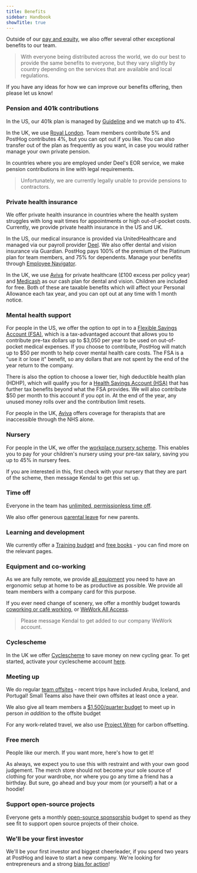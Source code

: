 ```yaml
---
title: Benefits
sidebar: Handbook
showTitle: true
---
```


Outside of our [pay and equity](/handbook/people/compensation), we also offer several other exceptional benefits to our team.

> With everyone being distributed across the world, we do our best to provide the same benefits to everyone, but they vary slightly by country depending on the services that are available and local regulations. 

If you have any ideas for how we can improve our benefits offering, then please let us know!

### Pension and 401k contributions

In the US, our 401k plan is managed by [Guideline](https://www.guideline.com/) and we match up to 4%. 

In the UK, we use [Royal London](https://www.royallondon.com/). Team members contribute 5% and PostHog contributes 4%, but you can opt out if you like. You can also transfer out of the plan as frequently as you want, in case you would rather manage your own private pension. 

In countries where you are employed under Deel's EOR service, we make pension contributions in line with legal requirements. 

> Unfortunately, we are currently legally unable to provide pensions to contractors. 

### Private health insurance

We offer private health insurance in countries where the health system struggles with long wait times for appointments or high out-of-pocket costs. Currently, we provide private health insurance in the US and UK.

In the US, our medical insurance is provided via UnitedHealthcare and managed via our payroll provider [Deel](https://app.deel.com/). We also offer dental and vision insurance via Guardian. PostHog pays 100% of the premium of the Platinum plan for team members, and 75% for dependents. Manage your benefits through [Employee Navigator](https://www.employeenavigator.com/).

In the UK, we use [Aviva](https://www.aviva.co.uk/business/health-protection-wellbeing/health-insurance/) for private healthcare (£100 excess per policy year) and [Medicash](https://www.medicash.org/) as our cash plan for dental and vision. Children are included for free. Both of these are taxable benefits which will affect your Personal Allowance each tax year, and you can opt out at any time with 1 month notice. 

### Mental health support

For people in the US, we offer the option to opt in to a [Flexible Savings Account (FSA)](https://www.healthcare.gov/have-job-based-coverage/flexible-spending-accounts/), which is a tax-advantaged account that allows you to contribute pre-tax dollars up to $3,050 per year to be used on out-of-pocket medical expenses. If you choose to contribute, PostHog will match up to $50 per month to help cover mental health care costs. The FSA is a "use it or lose it" benefit, so any dollars that are not spent by the end of the year return to the company.  

There is also the option to choose a lower tier, high deductible health plan (HDHP), which will qualify you for a [Health Savings Account (HSA)](https://www.healthcare.gov/glossary/health-savings-account-hsa/) that has further tax benefits beyond what the FSA provides. We will also contribute $50 per month to this account if you opt in. At the end of the year, any unused money rolls over and the contribution limit resets.

For people in the UK, [Aviva](https://www.aviva.co.uk/business/health-protection-wellbeing/health-insurance/) offers coverage for therapists that are inaccessible through the NHS alone.

### Nursery

For people in the UK, we offer the [workplace nursery scheme](https://www.workplace-nursery.net/). This enables you to pay for your children's nursery using your pre-tax salary, saving you up to 45% in nursery fees. 

If you are interested in this, first check with your nursery that they are part of the scheme, then message Kendal to get this set up.

### Time off

Everyone in the team has [unlimited, permissionless time off](/handbook/people/time-off). 

We also offer generous [parental leave](/handbook/people/time-off#parental-leave) for new parents. 

### Learning and development

We currently offer a [Training budget](/handbook/people/training#training-budget) and [free books](/handbook/people/training#books) - you can find more on the relevant pages.  

### Equipment and co-working

As we are fully remote, we provide [all equipment](/handbook/people/spending-money#equipment) you need to have an ergonomic setup at home to be as productive as possible. We provide all team members with a company card for this purpose.

If you ever need change of scenery, we offer a monthly budget towards [coworking or café working](/handbook/people/spending-money#work-space), or [WeWork All Access](https://www.wework.com/solutions/wework-all-access).

> Please message Kendal to get added to our company WeWork account. 

### Cyclescheme
In the UK we offer [Cyclescheme](https://www.cyclescheme.co.uk/) to save money on new cycling gear. To get started, activate your cyclescheme account [here](https://app.workplaceextras.com/employee-register/9a1bc53).

### Meeting up 

We do regular [team offsites](/handbook/company/offsites) - recent trips have included Aruba, Iceland, and Portugal! Small Teams also have their own offsites at least once a year. 

We also give all team members a [$1,500/quarter budget](/handbook/people/spending-money#budget-for-socializing) to meet up in person _in addition_ to the offsite budget

For any work-related travel, we also use [Project Wren](https://www.wren.co/) for carbon offsetting. 

### Free merch

People like our merch. If you want more, <PrivateLink url="https://github.com/PostHog/runbooks/blob/main/docs/merch.md"> here's how to get it! </PrivateLink> 

As always, we expect you to use this with restraint and with your own good judgement. The merch store should not become your sole source of clothing for your wardrobe, nor where you go any time a friend has a birthday. But sure, go ahead and buy your mom (or yourself) a hat or a hoodie!

### Support open-source projects

Everyone gets a monthly [open-source sponsorship](/handbook/people/spending-money#open-source-sponsorship-for-individuals) budget to spend as they see fit to support open source projects of their choice.

### We'll be your first investor

We'll be your first investor and biggest cheerleader, if you spend two years at PostHog and leave to start a new company. We're looking for entrepreneurs and a strong [bias for action](/handbook/company/values)! 
